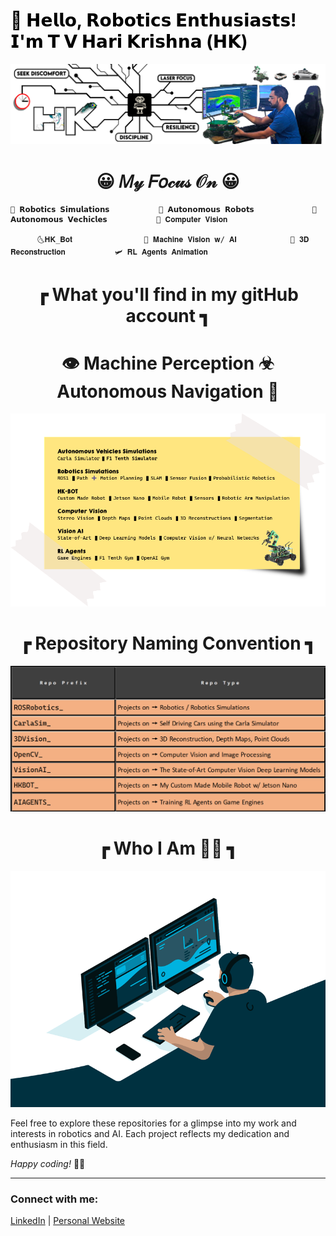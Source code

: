 <h1 style="color: black;">🤖 𝗛𝗲𝗹𝗹𝗼, 𝗥𝗼𝗯𝗼𝘁𝗶𝗰𝘀 𝗘𝗻𝘁𝗵𝘂𝘀𝗶𝗮𝘀𝘁𝘀! 𝗜'𝗺 𝗧 𝗩 𝗛𝗮𝗿𝗶 𝗞𝗿𝗶𝘀𝗵𝗻𝗮 (𝗛𝗞)</h1>

![Alt text for your image](LinedIN_Cover_picture_V4_GitHub.png)


<h1 align="center"> 😀 𝑀𝓎 𝐹𝑜𝒸𝓊𝓈 𝒪𝓃 😀 </h1>
                
    🤖 𝗥𝗼𝗯𝗼𝘁𝗶𝗰𝘀 𝗦𝗶𝗺𝘂𝗹𝗮𝘁𝗶𝗼𝗻𝘀           🚆 𝗔𝘂𝘁𝗼𝗻𝗼𝗺𝗼𝘂𝘀 𝗥𝗼𝗯𝗼𝘁𝘀             🚗 𝗔𝘂𝘁𝗼𝗻𝗼𝗺𝗼𝘂𝘀 𝗩𝗲𝗰𝗵𝗶𝗰𝗹𝗲𝘀           🚧 𝐂𝐨𝐦𝐩𝐮𝐭𝐞𝐫 𝐕𝐢𝐬𝐢𝐨𝐧 
    
          🌜𝐇𝐊_𝐁𝐨𝐭                🧠 𝐌𝐚𝐜𝐡𝐢𝐧𝐞 𝐕𝐢𝐬𝐢𝐨𝐧 𝐰/ 𝐀𝐈            🗾 𝟑𝐃 𝐑𝐞𝐜𝐨𝐧𝐬𝐭𝐫𝐮𝐜𝐭𝐢𝐨𝐧           🛩️ 𝐑𝐋 𝐀𝐠𝐞𝐧𝐭𝐬 𝐀𝐧𝐢𝐦𝐚𝐭𝐢𝐨𝐧

<h1 align="center">┏ What you'll find in my gitHub account ┓</h1>

<h1 align="center"> 👁️ Machine Perception ☣ Autonomous Navigation 🎢</h1>

![Alt text for your image](sticky_v1.png)

<h1 align="center">┏ Repository Naming Convention ┓</h1>

<p align="center">
  <img src="hkhk_table.png" alt="Alt text for your image"/>
</p>

<h1 align="center">┏ Who I Am 👨‍💻 ┓</h1>

![Alt text for your image](code.gif)

Feel free to explore these repositories for a glimpse into my work and interests in robotics and AI. Each project reflects my dedication and enthusiasm in this field.

_Happy coding!_ 🚀🤖

---

### Connect with me:

[LinkedIn](#) | [Personal Website](#)
